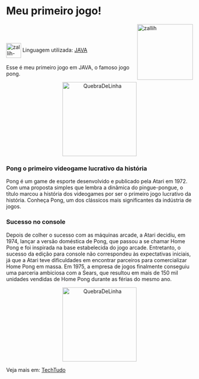 # Meu primeiro jogo!


<img align="right" alt="zallih" width="150" src="https://media.discordapp.net/attachments/783761333358166056/872618413040730133/WhatsApp_Image_2021-08-04_at_19.42.37.jpeg?width=370&height=370">
  <br><br>
<div style="display: inline_block"><br>
 
  <img align="center" alt="zallih-JAVA" height="40" width="40" src="https://cdn.jsdelivr.net/gh/devicons/devicon/icons/java/java-original.svg">
  Linguagem utilizada: <a href="https://www.java.com/">JAVA</a><br><br>
  Esse é meu primeiro jogo em JAVA, o famoso jogo pong.

  <p align="middle">
  <img width="200" alt="QuebraDeLinha" src="https://media.discordapp.net/attachments/783761333358166056/875852044928425984/divider-2461548_640.png">
  </p>
  
  <h3>Pong o primeiro videogame lucrativo da história</h3>
  
  Pong é um game de esporte desenvolvido e publicado pela Atari em 1972. Com uma proposta simples que lembra a dinâmica do pingue-pongue, o título marcou a história dos videogames por ser o primeiro jogo lucrativo da história. Conheça Pong, um dos clássicos mais significantes da indústria de jogos.
  
  
  <h3>Sucesso no console</h3>
Depois de colher o sucesso com as máquinas arcade, a Atari decidiu, em 1974, lançar a versão doméstica de Pong, que passou a se chamar Home Pong e foi inspirada na base estabelecida do jogo arcade.
  Entretanto, o sucesso da edição para console não correspondeu às expectativas iniciais, já que a Atari teve dificuldades em encontrar parceiros para comercializar Home Pong em massa. Em 1975, a empresa de jogos finalmente conseguiu uma parceria ambiciosa com a Sears, que resultou em mais de 150 mil unidades vendidas de Home Pong durante as férias do mesmo ano.
  
  <p align="middle">
  <img width="200" alt="QuebraDeLinha" src="https://media.discordapp.net/attachments/783761333358166056/875852044928425984/divider-2461548_640.png">
  </p>
  
  Veja mais em: <a href ="https://www.techtudo.com.br/noticias/noticia/2016/03/conheca-pong-o-primeiro-videogame-lucrativo-da-historia.html">TechTudo</a>
</div>
